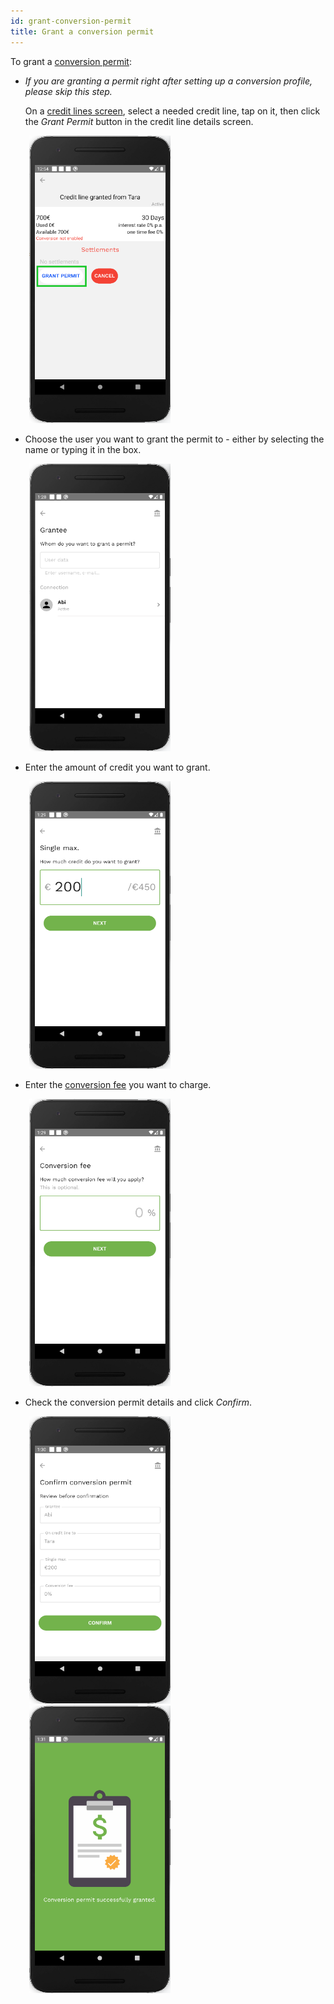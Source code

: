 ```yaml
---
id: grant-conversion-permit
title: Grant a conversion permit
---
```


To grant a [conversion permit](vocabulary.md#conversion-permit):

- *If you are granting a permit right after setting up a conversion profile, please skip this step.*

   On a [credit lines screen](credit-lines-screen.md), select a needed credit line, tap on it, then click the *Grant Permit* button in the credit line details screen.

<img src="assets/conversion-profile1.png" alt="conversion profile" width="226" height="460" style="display: inline; margin-left: 30px;"/>

- Choose the user you want to grant the permit to - either by selecting the name or typing it in the box.

<img src="assets/grant-cp1.png" alt="grant conversion permit" width="226" height="460" style="display: inline; margin-left: 30px;"/>

- Enter the amount of credit you want to grant.

<img src="assets/grant-cp2.png" alt="grant conversion permit" width="226" height="460" style="display: inline; margin-left: 30px;"/>

- Enter the [conversion fee](vocabulary.md#conversion-fee) you want to charge.

<img src="assets/grant-cp3.png" alt="grant conversion permit" width="226" height="460" style="display: inline; margin-left: 30px;"/>

- Check the conversion permit details and click *Confirm*.

<img src="assets/grant-cp4.png" alt="grant conversion permit" width="226" height="460" style="display: inline; margin-left: 30px;"/>
<img src="assets/grant-cp5.png" alt="grant conversion permit" width="226" height="460" style="display: inline; margin-left: 30px;"/>
